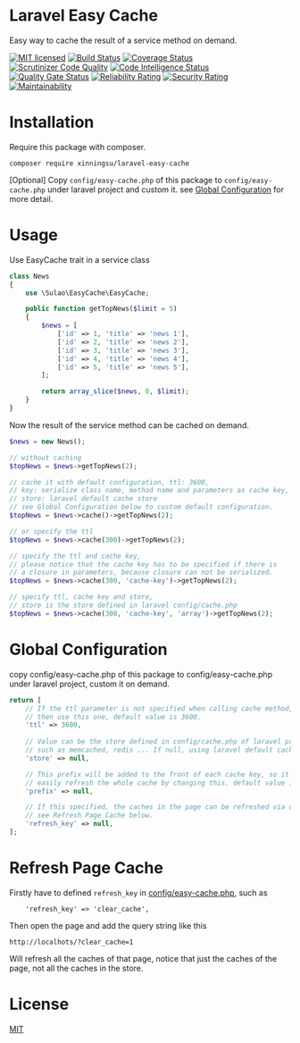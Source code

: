 # Laravel Easy Cache

Easy way to cache the result of a service method on demand.

[![MIT licensed](https://img.shields.io/badge/license-MIT-blue.svg)](./LICENSE)
[![Build Status](https://api.travis-ci.org/xinningsu/laravel-easy-cache.svg?branch=master)](https://travis-ci.org/xinningsu/laravel-easy-cache)
[![Coverage Status](https://coveralls.io/repos/github/xinningsu/laravel-easy-cache/badge.svg?branch=master)](https://coveralls.io/github/xinningsu/laravel-easy-cache)
[![Scrutinizer Code Quality](https://scrutinizer-ci.com/g/xinningsu/laravel-easy-cache/badges/quality-score.png?b=master)](https://scrutinizer-ci.com/g/xinningsu/laravel-easy-cache)
[![Code Intelligence Status](https://scrutinizer-ci.com/g/xinningsu/laravel-easy-cache/badges/code-intelligence.svg?b=master)](https://scrutinizer-ci.com/g/xinningsu/laravel-easy-cache)
[![Quality Gate Status](https://sonarcloud.io/api/project_badges/measure?project=xinningsu_laravel-easy-cache&metric=alert_status)](https://sonarcloud.io/dashboard?id=xinningsu_laravel-easy-cache)
[![Reliability Rating](https://sonarcloud.io/api/project_badges/measure?project=xinningsu_laravel-easy-cache&metric=reliability_rating)](https://sonarcloud.io/dashboard?id=xinningsu_laravel-easy-cache)
[![Security Rating](https://sonarcloud.io/api/project_badges/measure?project=xinningsu_laravel-easy-cache&metric=security_rating)](https://sonarcloud.io/dashboard?id=xinningsu_laravel-easy-cache)
[![Maintainability](https://api.codeclimate.com/v1/badges/18669386ce65532b228f/maintainability)](https://codeclimate.com/github/xinningsu/laravel-easy-cache/maintainability)

# Installation

Require this package with composer. 

```
composer require xinningsu/laravel-easy-cache

```

[Optional] Copy `config/easy-cache.php` of this package to `config/easy-cache.php` under laravel project and custom it. see [Global Configuration](#global-configuration) for more detail.


# Usage

Use EasyCache trait in a service class


```php
class News
{
    use \Sulao\EasyCache\EasyCache;

    public function getTopNews($limit = 5)
    {
        $news = [
            ['id' => 1, 'title' => 'news 1'],
            ['id' => 2, 'title' => 'news 2'],
            ['id' => 3, 'title' => 'news 3'],
            ['id' => 4, 'title' => 'news 4'],
            ['id' => 5, 'title' => 'news 5'],
        ];

        return array_slice($news, 0, $limit);
    }
}

```

Now the result of the service method can be cached on demand.

```php
$news = new News();

// without caching
$topNews = $news->getTopNews(2);

// cache it with default configuration, ttl: 3600,
// key: serialize class name, method name and parameters as cache key,
// store: laravel default cache store
// see Global Configuration below to custom default configuration.
$topNews = $news->cache()->getTopNews(2);

// or specify the ttl
$topNews = $news->cache(300)->getTopNews(2);

// specify the ttl and cache key,
// please notice that the cache key has to be specified if there is
// a closure in parameters, because closure can not be serialized.
$topNews = $news->cache(300, 'cache-key')->getTopNews(2);

// specify ttl, cache key and store,
// store is the store defined in laravel config/cache.php
$topNews = $news->cache(300, 'cache-key', 'array')->getTopNews(2);
```


# Global Configuration

copy config/easy-cache.php of this package to config/easy-cache.php under laravel project, custom it on demand.

```php
return [
    // If the ttl parameter is not specified when calling cache method,
    // then use this one, default value is 3600.
    'ttl' => 3600,
    
    // Value can be the store defined in config/cache.php of laravel project,
    // such as memcached, redis ... If null, using laravel default cache store.
    'store' => null,

    // This prefix will be added to the front of each cache key, so it can
    // easily refresh the whole cache by changing this. default value is null.
    'prefix' => null,

    // If this specified, the caches in the page can be refreshed via query string,
    // see Refresh Page Cache below.
    'refresh_key' => null,
];

```

# Refresh Page Cache


Firstly have to defined `refresh_key` in [config/easy-cache.php](#global-configuration), such as

```
    'refresh_key' => 'clear_cache',
```

Then open the page and add the query string like this

```
http://localhots/?clear_cache=1
```

Will refresh all the caches of that page, notice that just the caches of the page, not all the caches in the store.

# License

[MIT](./LICENSE)

